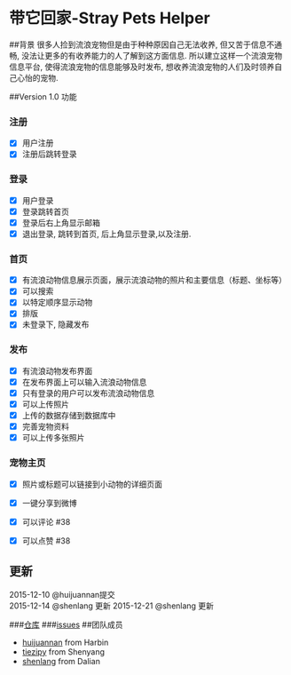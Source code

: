# 带它回家-Stray Pets Helper


##背景
很多人捡到流浪宠物但是由于种种原因自己无法收养, 但又苦于信息不通畅, 没法让更多的有收养能力的人了解到这方面信息. 所以建立这样一个流浪宠物信息平台, 使得流浪宠物的信息能够及时发布, 想收养流浪宠物的人们及时领养自己心怡的宠物.

##Version 1.0 功能 

### 注册
- [x] 用户注册
- [x] 注册后跳转登录

### 登录
- [x] 用户登录
- [x] 登录跳转首页
- [x]  登录后右上角显示邮箱
- [x]  退出登录, 跳转到首页, 后上角显示登录,以及注册.

### 首页
- [x] 有流浪动物信息展示页面，展示流浪动物的照片和主要信息（标题、坐标等）
- [x] 可以搜索
- [x] 以特定顺序显示动物
- [x] 排版
- [x] 未登录下, 隐藏发布

### 发布
- [x] 有流浪动物发布界面
- [x] 在发布界面上可以输入流浪动物信息
- [x] 只有登录的用户可以发布流浪动物信息
- [x] 可以上传照片
- [x] 上传的数据存储到数据库中
- [x] 完善宠物资料
- [x] 可以上传多张照片

### 宠物主页
- [x] 照片或标题可以链接到小动物的详细页面
- [x] 一键分享到微博
- [x] 可以评论 #38 
- [x] 可以点赞 #38



## 更新
2015-12-10 @huijuannan提交  
2015-12-14 @shenlang 更新
2015-12-21 @shenlang 更新




###[仓库](https://github.com/xpgeng/straypetshelper)
###[issues](https://github.com/xpgeng/straypetshelper/issues)
##团队成员
- [huijuannan](https://github.com/huijuannan) from Harbin
- [tiezipy](https://github.com/tiezipy) from Shenyang
- [shenlang](https://github.com/xpgeng) from Dalian